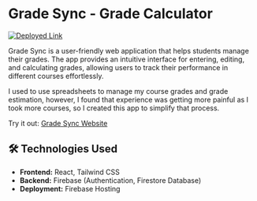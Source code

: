 # Grade Sync - Grade Calculator

[![Deployed Link](https://img.shields.io/badge/Deployed-Site-green)](https://grade-sync-a17e5.web.app/)

Grade Sync is a user-friendly web application that helps students manage their grades. The app provides an intuitive interface for entering, editing, and calculating grades, allowing users to track their performance in different courses effortlessly.

I used to use spreadsheets to manage my course grades and grade estimation, however, I found that experience was getting more painful as I took more courses, so I created this app to simplify that process. 

Try it out: [Grade Sync Website](https://grade-sync-a17e5.web.app/)

## 🛠️ Technologies Used

- **Frontend:** React, Tailwind CSS
- **Backend:** Firebase (Authentication, Firestore Database)
- **Deployment:** Firebase Hosting
